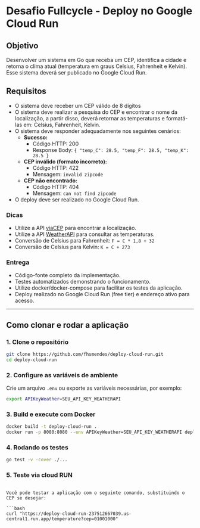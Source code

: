 # Desafio Fullcycle - Deploy no Google Cloud Run

## Objetivo
Desenvolver um sistema em Go que receba um CEP, identifica a cidade e retorna o clima atual (temperatura em graus Celsius, Fahrenheit e Kelvin). Esse sistema deverá ser publicado no Google Cloud Run.

## Requisitos

- O sistema deve receber um CEP válido de 8 dígitos
- O sistema deve realizar a pesquisa do CEP e encontrar o nome da localização, a partir disso, deverá retornar as temperaturas e formatá-las em: Celsius, Fahrenheit, Kelvin.
- O sistema deve responder adequadamente nos seguintes cenários:
	- **Sucesso:**
		- Código HTTP: 200
		- Response Body: `{ "temp_C": 28.5, "temp_F": 28.5, "temp_K": 28.5 }`
	- **CEP inválido (formato incorreto):**
		- Código HTTP: 422
		- Mensagem: `invalid zipcode`
	- **CEP não encontrado:**
		- Código HTTP: 404
		- Mensagem: `can not find zipcode`
- O deploy deve ser realizado no Google Cloud Run.

### Dicas
- Utilize a API [viaCEP](https://viacep.com.br/) para encontrar a localização.
- Utilize a API [WeatherAPI](https://www.weatherapi.com/) para consultar as temperaturas.
- Conversão de Celsius para Fahrenheit: `F = C * 1,8 + 32`
- Conversão de Celsius para Kelvin: `K = C + 273`

### Entrega
- Código-fonte completo da implementação.
- Testes automatizados demonstrando o funcionamento.
- Utilize docker/docker-compose para facilitar os testes da aplicação.
- Deploy realizado no Google Cloud Run (free tier) e endereço ativo para acesso.

---

## Como clonar e rodar a aplicação

### 1. Clone o repositório

```bash
git clone https://github.com/fhsmendes/deploy-cloud-run.git
cd deploy-cloud-run
```

### 2. Configure as variáveis de ambiente

Crie um arquivo `.env` ou exporte as variáveis necessárias, por exemplo:

```bash
export APIKeyWeather=SEU_API_KEY_WEATHERAPI
```

### 3. Build e execute com Docker

```bash
docker build -t deploy-cloud-run .
docker run -p 8080:8080 --env APIKeyWeather=SEU_API_KEY_WEATHERAPI deploy-cloud-run
```

### 4. Rodando os testes

```bash
go test -v -cover ./...
```

### 5. Teste via cloud RUN

```

Você pode testar a aplicação com o seguinte comando, substituindo o CEP se desejar:

```bash
curl "https://deploy-cloud-run-237512667039.us-central1.run.app/temperature?cep=01001000"